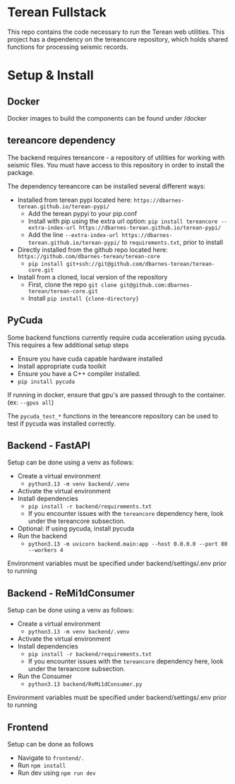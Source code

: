 # Terean Fullstack

This repo contains the code necessary to run the Terean web utilities. This project has a dependency on the tereancore
repository, which holds shared functions for processing seismic records.

# Setup & Install

## Docker

Docker images to build the components can be found under /docker

## tereancore dependency

The backend requires tereancore - a repository of utilities for working with seismic files. You must have access to this
repository in order to install the package.

The dependency tereancore can be installed several different ways:

- Installed from terean pypi located here: `https://dbarnes-terean.github.io/terean-pypi/`
    - Add the terean pypyi to your pip.conf
    - Install with pip using the extra url option:
      `pip install tereancore --extra-index-url https://dbarnes-terean.github.io/terean-pypi/`
    - Add the line `--extra-index-url https://dbarnes-terean.github.io/terean-pypi/` to `requirements.txt`, prior to
      install
- Directly installed from the github repo located here: `https://github.com/dbarnes-terean/terean-core`
    - `pip install git+ssh://git@github.com/dbarnes-terean/terean-core.git`
- Install from a cloned, local version of the repository
    - First, clone the repo `git clone git@github.com:dbarnes-terean/terean-core.git`
    - Install `pip install {clone-directory}`

## PyCuda

Some backend functions currently require cuda acceleration using pycuda. This requires a few additional setup steps

- Ensure you have cuda capable hardware installed
- Install appropriate cuda toolkit
- Ensure you have a C++ compiler installed.
- `pip install pycuda`

If running in docker, ensure that gpu's are passed through to the container. (ex: `--gpus all`)

The `pycuda_test_*` functions in the tereancore repository can be used to test if pycuda was installed correctly.

## Backend - FastAPI

Setup can be done using a venv as follows:
- Create a virtual environment
  - `python3.13 -m venv backend/.venv`
- Activate the virtual environment
- Install dependencies
  - `pip install -r backend/requirements.txt`
  - If you encounter issues with the `tereancore` dependency here, look under the tereancore subsection.
- Optional: If using pycuda, install pycuda
- Run the backend
  - `python3.13 -m uvicorn backend.main:app --host 0.0.0.0 --port 80 --workers 4`

Environment variables must be specified under backend/settings/.env prior to running

## Backend - ReMi1dConsumer

Setup can be done using a venv as follows:
- Create a virtual environment
    - `python3.13 -m venv backend/.venv`
- Activate the virtual environment
- Install dependencies
    - `pip install -r backend/requirements.txt`
    - If you encounter issues with the `tereancore` dependency here, look under the tereancore subsection.
- Run the Consumer
    - `python3.13 backend/ReMi1dConsumer.py`

Environment variables must be specified under backend/settings/.env prior to running

## Frontend

Setup can be done as follows
- Navigate to `frontend/.`
- Run `npm install`
- Run dev using `npm run dev`



